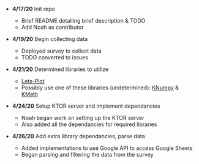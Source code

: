 - **4/17/20** Init repo
  - Brief README detailing brief description & TODO
  - Add Noah as contributor
  
- **4/19/20** Begin collecting data
  - Deployed survey to collect data
  - TODO converted to issues
 
- **4/21/20** Determined libraries to utilize
  - [Lets-Plot](https://github.com/JetBrains/lets-plot-kotlin)
  - Possibly use one of these libraries (undetermined): [KNumpy](https://github.com/kotlin/kotlin-numpy/) & [KMath](https://github.com/mipt-npm/kmath)
 
- **4/24/20** Setup KTOR server and implement dependancies
  - Noah began work on setting up the KTOR server
  - Also added all the dependancies for required libraries
  
- **4/26/20** Add extra library dependancies, parse data
  - Added implementations to use Google API to access Google Sheets
  - Began parsing and filtering the data from the survey

